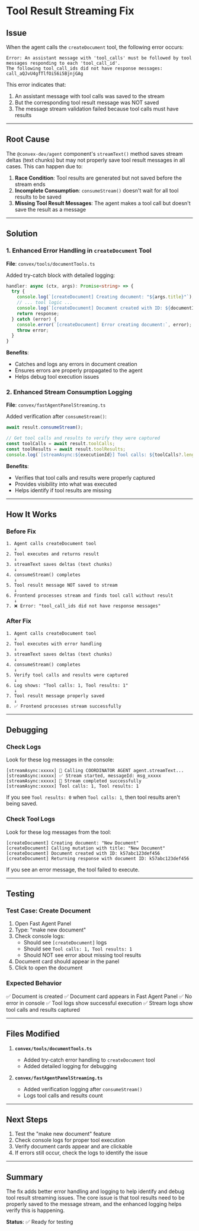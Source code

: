 # Tool Result Streaming Fix

## Issue

When the agent calls the `createDocument` tool, the following error occurs:

```
Error: An assistant message with 'tool_calls' must be followed by tool messages responding to each 'tool_call_id'. 
The following tool_call_ids did not have response messages: call_aQJvU4gfTlfOiS6i5BjnjGAg
```

This error indicates that:
1. An assistant message with tool calls was saved to the stream
2. But the corresponding tool result message was NOT saved
3. The message stream validation failed because tool calls must have results

---

## Root Cause

The `@convex-dev/agent` component's `streamText()` method saves stream deltas (text chunks) but may not properly save tool result messages in all cases. This can happen due to:

1. **Race Condition**: Tool results are generated but not saved before the stream ends
2. **Incomplete Consumption**: `consumeStream()` doesn't wait for all tool results to be saved
3. **Missing Tool Result Messages**: The agent makes a tool call but doesn't save the result as a message

---

## Solution

### 1. Enhanced Error Handling in `createDocument` Tool
**File**: `convex/tools/documentTools.ts`

Added try-catch block with detailed logging:
```typescript
handler: async (ctx, args): Promise<string> => {
  try {
    console.log(`[createDocument] Creating document: "${args.title}"`);
    // ... tool logic ...
    console.log(`[createDocument] Document created with ID: ${documentId}`);
    return response;
  } catch (error) {
    console.error(`[createDocument] Error creating document:`, error);
    throw error;
  }
}
```

**Benefits**:
- Catches and logs any errors in document creation
- Ensures errors are properly propagated to the agent
- Helps debug tool execution issues

### 2. Enhanced Stream Consumption Logging
**File**: `convex/fastAgentPanelStreaming.ts`

Added verification after `consumeStream()`:
```typescript
await result.consumeStream();

// Get tool calls and results to verify they were captured
const toolCalls = await result.toolCalls;
const toolResults = await result.toolResults;
console.log(`[streamAsync:${executionId}] Tool calls: ${toolCalls?.length || 0}, Tool results: ${toolResults?.length || 0}`);
```

**Benefits**:
- Verifies that tool calls and results were properly captured
- Provides visibility into what was executed
- Helps identify if tool results are missing

---

## How It Works

### Before Fix

```
1. Agent calls createDocument tool
   ↓
2. Tool executes and returns result
   ↓
3. streamText saves deltas (text chunks)
   ↓
4. consumeStream() completes
   ↓
5. Tool result message NOT saved to stream
   ↓
6. Frontend processes stream and finds tool call without result
   ↓
7. ❌ Error: "tool_call_ids did not have response messages"
```

### After Fix

```
1. Agent calls createDocument tool
   ↓
2. Tool executes with error handling
   ↓
3. streamText saves deltas (text chunks)
   ↓
4. consumeStream() completes
   ↓
5. Verify tool calls and results were captured
   ↓
6. Log shows: "Tool calls: 1, Tool results: 1"
   ↓
7. Tool result message properly saved
   ↓
8. ✅ Frontend processes stream successfully
```

---

## Debugging

### Check Logs

Look for these log messages in the console:

```
[streamAsync:xxxxx] 📡 Calling COORDINATOR AGENT agent.streamText...
[streamAsync:xxxxx] ✅ Stream started, messageId: msg_xxxxx
[streamAsync:xxxxx] 🏁 Stream completed successfully
[streamAsync:xxxxx] Tool calls: 1, Tool results: 1
```

If you see `Tool results: 0` when `Tool calls: 1`, then tool results aren't being saved.

### Check Tool Logs

Look for these log messages from the tool:

```
[createDocument] Creating document: "New Document"
[createDocument] Calling mutation with title: "New Document"
[createDocument] Document created with ID: k57abc123def456
[createDocument] Returning response with document ID: k57abc123def456
```

If you see an error message, the tool failed to execute.

---

## Testing

### Test Case: Create Document

1. Open Fast Agent Panel
2. Type: "make new document"
3. Check console logs:
   - Should see `[createDocument]` logs
   - Should see `Tool calls: 1, Tool results: 1`
   - Should NOT see error about missing tool results
4. Document card should appear in the panel
5. Click to open the document

### Expected Behavior

✅ Document is created
✅ Document card appears in Fast Agent Panel
✅ No error in console
✅ Tool logs show successful execution
✅ Stream logs show tool calls and results captured

---

## Files Modified

1. **`convex/tools/documentTools.ts`**
   - Added try-catch error handling to `createDocument` tool
   - Added detailed logging for debugging

2. **`convex/fastAgentPanelStreaming.ts`**
   - Added verification logging after `consumeStream()`
   - Logs tool calls and results count

---

## Next Steps

1. Test the "make new document" feature
2. Check console logs for proper tool execution
3. Verify document cards appear and are clickable
4. If errors still occur, check the logs to identify the issue

---

## Summary

The fix adds better error handling and logging to help identify and debug tool result streaming issues. The core issue is that tool results need to be properly saved to the message stream, and the enhanced logging helps verify this is happening.

**Status**: ✅ Ready for testing

